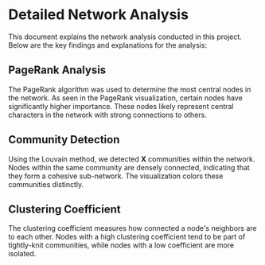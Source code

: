# Detailed Network Analysis

This document explains the network analysis conducted in this project. Below are the key findings and explanations for the analysis:

## PageRank Analysis
The PageRank algorithm was used to determine the most central nodes in the network. As seen in the PageRank visualization, certain nodes have significantly higher importance. These nodes likely represent central characters in the network with strong connections to others.

## Community Detection
Using the Louvain method, we detected **X** communities within the network. Nodes within the same community are densely connected, indicating that they form a cohesive sub-network. The visualization colors these communities distinctly.

## Clustering Coefficient
The clustering coefficient measures how connected a node's neighbors are to each other. Nodes with a high clustering coefficient tend to be part of tightly-knit communities, while nodes with a low coefficient are more isolated.
